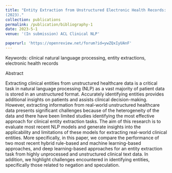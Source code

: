 ```yaml
---
title: "Entity Extraction from Unstructured Electronic Health Records: A Comparative Study of Spacy’s Hybrid Natural Language Processing Methods, BERT and GPT-3 Language model. ACL Clinical NLP. Bhattarai, K., Oh, I.Y, Caruthers, D. F., Payne, P.R.O, Lai, A.M.
(2023)."
collection: publications
permalink: /publication/bibliography-1
date: 2023-5-1
venue: '(In submission) ACL Clinical NLP'

paperurl: 'https://openreview.net/forum?id=ywZQxIyUAnF'
---
```

Keywords: clinical natural language processing, entity extractions, electronic health records

Abstract

Extracting clinical entities from unstructured healthcare data is a critical task in natural language processing (NLP) as a vast majority of patient data is stored in an unstructured format. Accurately identifying entities provides additional insights on patients and assists clinical decision-making. However, extracting information from real-world unstructured healthcare data presents significant challenges because of the heterogeneity of the data and there have been limited studies identifying the most effective approach for clinical entity extraction tasks. The aim of this research is to evaluate most recent NLP models and generate insights into the applicability and limitations of these models for extracting real-world clinical entities. More specifically, in this paper, we compare the performance of two most recent hybrid rule-based and machine learning-based approaches, and deep learning-based approaches for an entity extraction task from highly unprocessed and unstructured clinical text data. In addition, we highlight challenges encountered in identifying entities, specifically those related to negation and speculation.